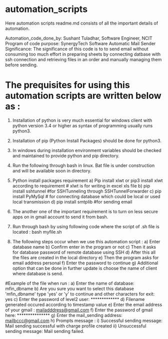 # automation_scripts

Here automation scripts readme.md consists of all the important details of automation. 

Automation_code_done_by: Sushant Tuladhar, Software Engineer, NCIT 
Program of code purpose: SynergyTech Software Automatic Mail Sender 
Significance: The significance of this code is to to send email without consuming too much effort in preparing sheets by connecting 
datbase with ssh connection and retrieving files in an order and manually managing them before sending. 

# The prequisites for using this automation scripts are written below as : 

1. Installation of python is very much essential for windows client with python version 3.4 or higher as syntax of programming
usually runs python3. 
2. Installation of pip (Python Install Packages) should be done for python3. 
3. In windows during installation environment variables should be checked and maintained to provide python and pip directory. 
4. Run the following through bash in linux. Bat file is under construction and will be available soon in directory. 

5. Python install packages requirement
a) Pip install xlwt or pip3 install xlwt according to requirement # xlwt is for writing in excel xls file 
b) pip install sshtunnel  #for SSHTunneling through SSHTunnelForwarder
c) pip install PyMySql # for connecting database which could be local or used local transmission
d) pip install smtplib #for sending email 

6. The another one of the important requirement is to turn on less secure apps on in gmail account to send it from bash. 
7. Run through bash by using following code where the script of .sh file is located :
  bash myfile.sh
  
8. The following steps occur when we use this automation script : 
a) Enter database name 
b) Confirm enter in the program or not 
c) Then it asks for database password of remote database using SSH
d) After this all the files are created in the local directory 
e) Then the program asks for email address personal 
f) Enter the password to continue
g) Additional option that can be done in further update is choose the name of client where database is send. 
 
 #Example of the file when run : 
 a) Enter the name of database: mfin_dbname
 b) Are you sure you want to select this database 'mfin_dbname' type 'yes' or 'y' to continue and other characters for exit: yes
 c) Enter the password of level2 user: ************* 
 d) Filename generated occured according to timestamp value 
 e) Enter the email address of your gmail : mailadddress@gmail.com
 f) Enter the password of gmail here: ***************
 g) Enter the mail_sending address: mailbccc@gmail.com
 h) Prompts message :
    i) Successful sending message: 
      Mail sending successful with charge profile created
    ii) Unsuccessful sending message: 
      Mail sending failed. 
  
 
  
